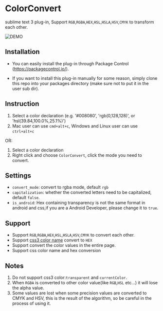 # ColorConvert

sublime text 3 plug-in, Support `RGB`,`RGBA`,`HEX`,`HSL`,`HSLA`,`HSV`,`CMYK` to transform each other.

![DEMO](http://g.recordit.co/Rgi5FuhGaw.gif)

## Installation

- You can easily install the plug-in through Package Control (https://packagecontrol.io/).

- If you want to install this plug-in manually for some reason, simply clone this repo into your packages directory (make sure not to put it in the user sub dir).

## Instruction

1. Select a color declaration (e.g. '#008080', 'rgb(0,128,128)', or 'hsl(39.84,100.0%,25.1%)')
2. Mac user can use `cmd+alt+c`, Windows and Linux user can use `ctrl+alt+c`

OR:

1. Select a color declaration
2. Right click and choose `ColorConvert`, click the mode you need to convert.

## Settings

- `convert_mode`: convert to rgba mode, default `rgb`
- `capitalization`: whether the converted letters need to be capitalized, default `false`.
- `is_android`: Hex containing transparency is not the same format in android and css,if you are a Android Developer, please change it to `true`.

## Support

- Support `RGB`,`RGBA`,`HEX`,`HSL`,`HSLA`,`HSV`,`CMYK` to convert each other.
- Support [css3 color name](https://developer.mozilla.org/en-US/docs/Web/CSS/color_value) convert to `HEX`
- Support convert the color values in the entire page.
- Support css color name and hex conversion

## Notes

1. Do not support css3 color:`transparent` and `currentColor`.
2. When `RGBA` is converted to other color value(like `RGB`,`HSL` etc...) it will lose the alpha value.
3. Some values are lost when some precision values are converted to CMYK and HSV, this is the result of the algorithm, so be careful in the process of using it.
